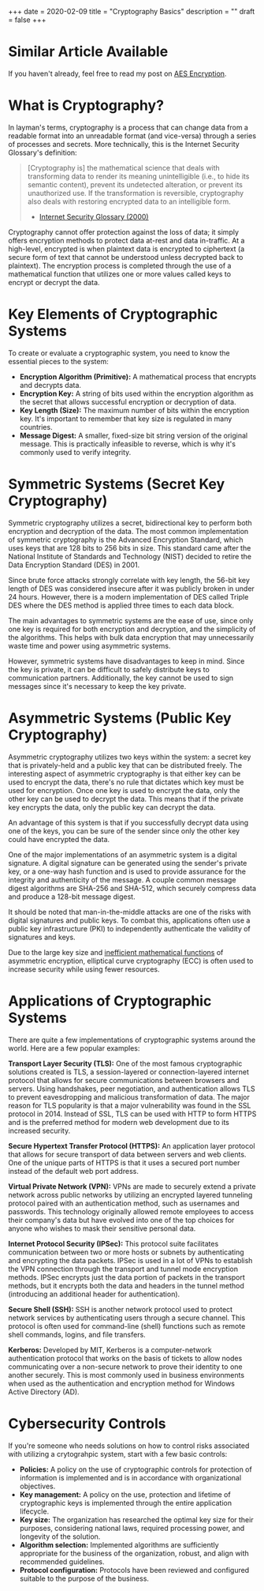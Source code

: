 +++
date = 2020-02-09
title = "Cryptography Basics"
description = ""
draft = false
+++

# Similar Article Available

If you haven't already, feel free to read my post on [AES
Encryption](../aes-encryption/).

# What is Cryptography?

In layman's terms, cryptography is a process that can change data from a
readable format into an unreadable format (and vice-versa) through a series of
processes and secrets. More technically, this is the Internet Security
Glossary's definition:

> [Cryptography is] the mathematical science that deals with transforming data
> to render its meaning unintelligible (i.e., to hide its semantic content),
> prevent its undetected alteration, or prevent its unauthorized use. If the
> transformation is reversible, cryptography also deals with restoring encrypted
> data to an intelligible form.
>
> -   [Internet Security Glossary (2000)](https://tools.ietf.org/html/rfc2828)

Cryptography cannot offer protection against the loss of data; it simply offers
encryption methods to protect data at-rest and data in-traffic. At a high-level,
encrypted is when plaintext data is encrypted to ciphertext (a secure form of
text that cannot be understood unless decrypted back to plaintext). The
encryption process is completed through the use of a mathematical function that
utilizes one or more values called keys to encrypt or decrypt the data.

# Key Elements of Cryptographic Systems

To create or evaluate a cryptographic system, you need to know the essential
pieces to the system:

-   **Encryption Algorithm (Primitive):** A mathematical process that encrypts
    and decrypts data.
-   **Encryption Key:** A string of bits used within the encryption algorithm as
    the secret that allows successful encryption or decryption of data.
-   **Key Length (Size):** The maximum number of bits within the encryption key.
    It's important to remember that key size is regulated in many countries.
-   **Message Digest:** A smaller, fixed-size bit string version of the original
    message. This is practically infeasible to reverse, which is why it's
    commonly used to verify integrity.

# Symmetric Systems (Secret Key Cryptography)

Symmetric cryptography utilizes a secret, bidirectional key to perform both
encryption and decryption of the data. The most common implementation of
symmetric cryptography is the Advanced Encryption Standard, which uses keys that
are 128 bits to 256 bits in size. This standard came after the National
Institute of Standards and Technology (NIST) decided to retire the Data
Encryption Standard (DES) in 2001.

Since brute force attacks strongly correlate with key length, the 56-bit key
length of DES was considered insecure after it was publicly broken in under 24
hours. However, there is a modern implementation of DES called Triple DES where
the DES method is applied three times to each data block.

The main advantages to symmetric systems are the ease of use, since only one key
is required for both encryption and decryption, and the simplicity of the
algorithms. This helps with bulk data encryption that may unnecessarily waste
time and power using asymmetric systems.

However, symmetric systems have disadvantages to keep in mind. Since the key is
private, it can be difficult to safely distribute keys to communication
partners. Additionally, the key cannot be used to sign messages since it's
necessary to keep the key private.

# Asymmetric Systems (Public Key Cryptography)

Asymmetric cryptography utilizes two keys within the system: a secret key that
is privately-held and a public key that can be distributed freely. The
interesting aspect of asymmetric cryptography is that either key can be used to
encrypt the data, there's no rule that dictates which key must be used for
encryption. Once one key is used to encrypt the data, only the other key can be
used to decrypt the data. This means that if the private key encrypts the data,
only the public key can decrypt the data.

An advantage of this system is that if you successfully decrypt data using one
of the keys, you can be sure of the sender since only the other key could have
encrypted the data.

One of the major implementations of an asymmetric system is a digital signature.
A digital signature can be generated using the sender's private key, or a
one-way hash function and is used to provide assurance for the integrity and
authenticity of the message. A couple common message digest algorithms are
SHA-256 and SHA-512, which securely compress data and produce a 128-bit message
digest.

It should be noted that man-in-the-middle attacks are one of the risks with
digital signatures and public keys. To combat this, applications often use a
public key infrastructure (PKI) to independently authenticate the validity of
signatures and keys.

Due to the large key size and [inefficient mathematical
functions](https://crypto.stackexchange.com/a/591) of asymmetric encryption,
elliptical curve cryptography (ECC) is often used to increase security while
using fewer resources.

# Applications of Cryptographic Systems

There are quite a few implementations of cryptographic systems around the world.
Here are a few popular examples:

**Transport Layer Security (TLS):** One of the most famous cryptographic
solutions created is TLS, a session-layered or connection-layered internet
protocol that allows for secure communications between browsers and servers.
Using handshakes, peer negotiation, and authentication allows TLS to prevent
eavesdropping and malicious transformation of data. The major reason for TLS
popularity is that a major vulnerability was found in the SSL protocol in 2014.
Instead of SSL, TLS can be used with HTTP to form HTTPS and is the preferred
method for modern web development due to its increased security.

**Secure Hypertext Transfer Protocol (HTTPS):** An application layer protocol
that allows for secure transport of data between servers and web clients. One of
the unique parts of HTTPS is that it uses a secured port number instead of the
default web port address.

**Virtual Private Network (VPN):** VPNs are made to securely extend a private
network across public networks by utilizing an encrypted layered tunneling
protocol paired with an authentication method, such as usernames and passwords.
This technology originally allowed remote employees to access their company's
data but have evolved into one of the top choices for anyone who wishes to mask
their sensitive personal data.

**Internet Protocol Security (IPSec):** This protocol suite facilitates
communication between two or more hosts or subnets by authenticating and
encrypting the data packets. IPSec is used in a lot of VPNs to establish the VPN
connection through the transport and tunnel mode encryption methods. IPSec
encrypts just the data portion of packets in the transport methods, but it
encrypts both the data and headers in the tunnel method (introducing an
additional header for authentication).

**Secure Shell (SSH):** SSH is another network protocol used to protect network
services by authenticating users through a secure channel. This protocol is
often used for command-line (shell) functions such as remote shell commands,
logins, and file transfers.

**Kerberos:** Developed by MIT, Kerberos is a computer-network authentication
protocol that works on the basis of tickets to allow nodes communicating over a
non-secure network to prove their identity to one another securely. This is most
commonly used in business environments when used as the authentication and
encryption method for Windows Active Directory (AD).

# Cybersecurity Controls

If you're someone who needs solutions on how to control risks associated with
utilizing a crytograhpic system, start with a few basic controls:

-   **Policies:** A policy on the use of cryptographic controls for protection
    of information is implemented and is in accordance with organizational
    objectives.
-   **Key management:** A policy on the use, protection and lifetime of
    cryptographic keys is implemented through the entire application lifecycle.
-   **Key size:** The organization has researched the optimal key size for their
    purposes, considering national laws, required processing power, and
    longevity of the solution.
-   **Algorithm selection:** Implemented algorithms are sufficiently appropriate
    for the business of the organization, robust, and align with recommended
    guidelines.
-   **Protocol configuration:** Protocols have been reviewed and configured
    suitable to the purpose of the business.
